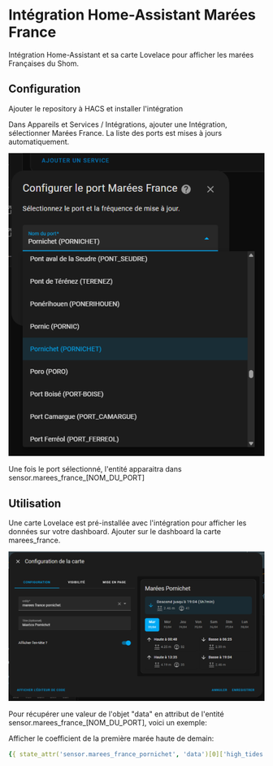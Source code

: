# Intégration Home-Assistant Marées France

Intégration Home-Assistant et sa carte Lovelace pour afficher les marées Françaises du Shom.


## Configuration

Ajouter le repository à HACS et installer l'intégration

Dans Appareils et Services / Intégrations, ajouter une Intégration, sélectionner Marées France.
La liste des ports est mises à jours automatiquement.

![image info](./img/integration-config.png)


Une fois le port sélectionné, l'entité apparaitra dans sensor.marees_france_[NOM_DU_PORT]

## Utilisation

Une carte Lovelace est pré-installée avec l'intégration pour afficher les données sur votre dashboard. Ajouter sur le dashboard la carte marees_france.

![image info](./img/card-editor.png)



Pour récupérer une valeur de l'objet "data" en attribut de l'entité sensor.marees_france_[NOM_DU_PORT], voici un exemple:

Afficher le coefficient de la première marée haute de demain:

```yaml
{{ state_attr('sensor.marees_france_pornichet', 'data')[0]['high_tides'][0]['coefficient'] }}
```

